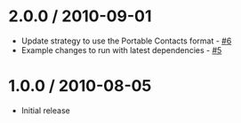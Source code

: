 2.0.0 / 2010-09-01
==================

  * Update strategy to use the Portable Contacts format - [#6](https://github.com/clocked0ne/passport-outlook/pull/6)
  * Example changes to run with latest dependencies - [#5](https://github.com/clocked0ne/passport-outlook/pull/5)

1.0.0 / 2010-08-05
==================

  * Initial release
